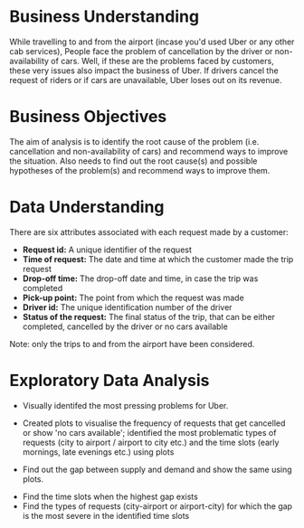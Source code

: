 # Business Understanding
While travelling to and from the airport (incase you'd used Uber or any other cab services), People face the problem of cancellation by the driver or non-availability of cars. Well, if these are the problems faced by customers, these very issues also impact the business of Uber. If drivers cancel the request of riders or if cars are unavailable, Uber loses out on its revenue.

# Business Objectives
The aim of analysis is to identify the root cause of the problem (i.e. cancellation and non-availability of cars) and recommend ways to improve the situation. Also needs to find out the root cause(s) and possible hypotheses of the problem(s) and recommend ways to improve them.

# Data Understanding

There are six attributes associated with each request made by a customer:

  - **Request id:** A unique identifier of the request
  - **Time of request:** The date and time at which the customer made the trip request
  - **Drop-off time:** The drop-off date and time, in case the trip was completed 
  - **Pick-up point:** The point from which the request was made
  - **Driver id:** The unique identification number of the driver
  - **Status of the request:** The final status of the trip, that can be either completed, cancelled by the driver or no cars available
  
  Note: only the trips to and from the airport have been considered.
  
 # Exploratory Data Analysis
 
 * Visually identifed the most pressing problems for Uber. 
  - Created plots to visualise the frequency of requests that get cancelled or show 'no cars available'; identified the most problematic types of requests (city to airport / airport to city etc.) and the time slots (early mornings, late evenings etc.) using plots
  
 * Find out the gap between supply and demand and show the same using plots.
  - Find the time slots when the highest gap exists
  - Find the types of requests (city-airport or airport-city) for which the gap is the most severe in the identified time slots
  
  
  
